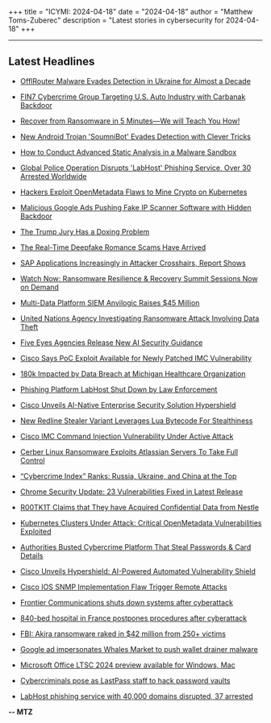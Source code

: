 +++
title = "ICYMI: 2024-04-18"
date = "2024-04-18"
author = "Matthew Toms-Zuberec"
description = "Latest stories in cybersecurity for 2024-04-18"
+++

---------------------------------------------------------------------------
## Latest Headlines
- [OfflRouter Malware Evades Detection in Ukraine for Almost a Decade](https://thehackernews.com/2024/04/offlrouter-malware-evades-detection-in.html)

- [FIN7 Cybercrime Group Targeting U.S. Auto Industry with Carbanak Backdoor](https://thehackernews.com/2024/04/fin7-cybercrime-group-targeting-us-auto.html)

- [Recover from Ransomware in 5 Minutes—We will Teach You How!](https://thehackernews.com/2024/04/recover-from-ransomware-in-5-minuteswe.html)

- [New Android Trojan 'SoumniBot' Evades Detection with Clever Tricks](https://thehackernews.com/2024/04/new-android-trojan-soumnibot-evades.html)

- [How to Conduct Advanced Static Analysis in a Malware Sandbox](https://thehackernews.com/2024/04/how-to-conduct-advanced-static-analysis.html)

- [Global Police Operation Disrupts 'LabHost' Phishing Service, Over 30 Arrested Worldwide](https://thehackernews.com/2024/04/global-police-operation-disrupts.html)

- [Hackers Exploit OpenMetadata Flaws to Mine Crypto on Kubernetes](https://thehackernews.com/2024/04/hackers-exploit-openmetadata-flaws-to.html)

- [Malicious Google Ads Pushing Fake IP Scanner Software with Hidden Backdoor](https://thehackernews.com/2024/04/malicious-google-ads-pushing-fake-ip.html)

- [The Trump Jury Has a Doxing Problem](https://www.wired.com/story/the-trump-jury-has-a-doxing-problem/)

- [The Real-Time Deepfake Romance Scams Have Arrived](https://www.wired.com/story/yahoo-boys-real-time-deepfake-scams/)

- [SAP Applications Increasingly in Attacker Crosshairs, Report Shows](https://www.securityweek.com/sap-applications-increasingly-in-attacker-crosshairs-report-shows/)

- [Watch Now: Ransomware Resilience & Recovery Summit Sessions Now on Demand](https://www.securityweek.com/virtual-event-tomorrow-ransomware-resilience-recovery-summit-2/)

- [Multi-Data Platform SIEM Anvilogic Raises $45 Million](https://www.securityweek.com/multi-data-platform-siem-anvilogic-raises-45-million/)

- [United Nations Agency Investigating Ransomware Attack Involving Data Theft](https://www.securityweek.com/united-nations-agency-investigating-ransomware-attack-involving-data-theft/)

- [Five Eyes Agencies Release New AI Security Guidance](https://www.securityweek.com/five-eyes-agencies-release-new-ai-security-guidance/)

- [Cisco Says PoC Exploit Available for Newly Patched IMC Vulnerability](https://www.securityweek.com/cisco-says-poc-exploit-available-for-newly-patched-imc-vulnerability/)

- [180k Impacted by Data Breach at Michigan Healthcare Organization](https://www.securityweek.com/180k-impacted-by-data-breach-at-michigan-healthcare-organization/)

- [Phishing Platform LabHost Shut Down by Law Enforcement](https://www.securityweek.com/phishing-platform-labhost-shut-down-by-law-enforcement/)

- [Cisco Unveils AI-Native Enterprise Security Solution Hypershield](https://www.securityweek.com/cisco-unveils-ai-native-enterprise-security-solution-hypershield/)

- [New Redline Stealer Variant Leverages Lua Bytecode For Stealthiness](https://cybersecuritynews.com/new-redline-stealer-lua-bytecode/)

- [Cisco IMC Command Injection Vulnerability Under Active Attack](https://cybersecuritynews.com/cisco-imc-command-injection-vulnerability/)

- [Cerber Linux Ransomware Exploits Atlassian Servers To Take Full Control](https://cybersecuritynews.com/cerber-linux-atlassian-exploit/)

- [“Cybercrime Index” Ranks: Russia, Ukraine, and China at the Top](https://cybersecuritynews.com/cybercrime-index-ranks/)

- [Chrome Security Update: 23 Vulnerabilities Fixed in Latest Release](https://cybersecuritynews.com/chrome-security-update-23-vulnerabilities/)

- [R00TK1T Claims that They have Acquired Confidential Data from Nestle](https://cybersecuritynews.com/r00tk1t-claims/)

- [Kubernetes Clusters Under Attack: Critical OpenMetadata Vulnerabilities Exploited](https://cybersecuritynews.com/kubernetes-openmetadata-flaws/)

- [Authorities Busted Cybercrime Platform That Steal Passwords & Card Details](https://cybersecuritynews.com/authorities-busted-cybercrime-platform/)

- [Cisco Unveils Hypershield: AI-Powered Automated Vulnerability Shield](https://cybersecuritynews.com/cisco-unveils-hypershield/)

- [Cisco IOS SNMP Implementation Flaw Trigger Remote Attacks](https://cybersecuritynews.com/cisco-ios-snmp-implementation-flaw/)

- [Frontier Communications shuts down systems after cyberattack](https://www.bleepingcomputer.com/news/security/frontier-communications-shuts-down-systems-after-cyberattack/)

- [840-bed hospital in France postpones procedures after cyberattack](https://www.bleepingcomputer.com/news/security/chc-sv-hospital-in-france-postpones-procedures-after-cyberattack/)

- [FBI: Akira ransomware raked in $42 million from 250+ victims](https://www.bleepingcomputer.com/news/security/fbi-akira-ransomware-raked-in-42-million-from-250-plus-victims/)

- [Google ad impersonates Whales Market to push wallet drainer malware](https://www.bleepingcomputer.com/news/security/google-ad-impersonates-whales-market-to-push-wallet-drainer-malware/)

- [Microsoft Office LTSC 2024 preview available for Windows, Mac](https://www.bleepingcomputer.com/news/microsoft/microsoft-office-ltsc-2024-preview-available-for-windows-mac/)

- [Cybercriminals pose as LastPass staff to hack password vaults](https://www.bleepingcomputer.com/news/security/cybercriminals-pose-as-lastpass-staff-to-hack-password-vaults/)

- [LabHost phishing service with 40,000 domains disrupted, 37 arrested](https://www.bleepingcomputer.com/news/security/labhost-phishing-service-with-40-000-domains-disrupted-37-arrested/)

**-- MTZ**